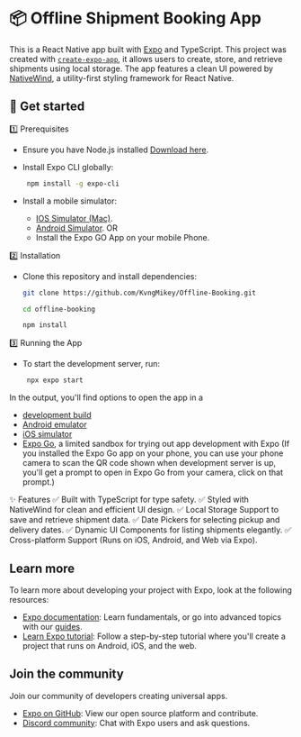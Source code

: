# 📦 Offline Shipment Booking App

This is a React Native app built with [Expo](https://expo.dev) and TypeScript. This project was created with [`create-expo-app`](https://www.npmjs.com/package/create-expo-app), it allows users to create, store, and retrieve shipments using local storage. 
The app features a clean UI powered by [NativeWind](https://www.nativewind.dev/), a utility-first styling framework for React Native.

## 🚀 Get started

1️⃣ Prerequisites
* Ensure you have Node.js installed [Download here](https://nodejs.org/en).
* Install Expo CLI globally:

  ```bash
   npm install -g expo-cli
   ```
* Install a mobile simulator:
   * [IOS Simulator (Mac)](https://docs.expo.dev/workflow/ios-simulator/).
   * [Android Simulator](https://docs.expo.dev/workflow/android-studio-emulator/).
         OR
   * Install the Expo GO App on your mobile Phone.

2️⃣ Installation
* Clone this repository and install dependencies:

   ```bash
   git clone https://github.com/KvngMikey/Offline-Booking.git
   ```

   ```bash
   cd offline-booking
   ```

   ```bash
   npm install
   ```

3️⃣ Running the App
* To start the development server, run:

   ```bash
    npx expo start
   ```

In the output, you'll find options to open the app in a

- [development build](https://docs.expo.dev/develop/development-builds/introduction/)
- [Android emulator](https://docs.expo.dev/workflow/android-studio-emulator/)
- [iOS simulator](https://docs.expo.dev/workflow/ios-simulator/)
- [Expo Go](https://expo.dev/go), a limited sandbox for trying out app development with Expo (If you installed the Expo Go app on your phone, you can use your phone camera to scan the QR code shown when development server is up, you'll get a prompt to open in Expo Go from your camera, click on that prompt.)

✨ Features
✅ Built with TypeScript for type safety.
✅ Styled with NativeWind for clean and efficient UI design.
✅ Local Storage Support to save and retrieve shipment data.
✅ Date Pickers for selecting pickup and delivery dates.
✅ Dynamic UI Components for listing shipments elegantly.
✅ Cross-platform Support (Runs on iOS, Android, and Web via Expo).

## Learn more

To learn more about developing your project with Expo, look at the following resources:

- [Expo documentation](https://docs.expo.dev/): Learn fundamentals, or go into advanced topics with our [guides](https://docs.expo.dev/guides).
- [Learn Expo tutorial](https://docs.expo.dev/tutorial/introduction/): Follow a step-by-step tutorial where you'll create a project that runs on Android, iOS, and the web.

## Join the community

Join our community of developers creating universal apps.

- [Expo on GitHub](https://github.com/expo/expo): View our open source platform and contribute.
- [Discord community](https://chat.expo.dev): Chat with Expo users and ask questions.
